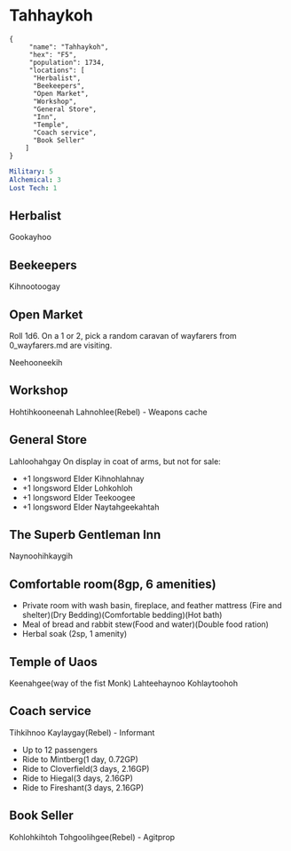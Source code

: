 # Tahhaykoh

```
{
     "name": "Tahhaykoh",
     "hex": "F5",
     "population": 1734,
     "locations": [
      "Herbalist",
      "Beekeepers",
      "Open Market",
      "Workshop",
      "General Store",
      "Inn",
      "Temple",
      "Coach service",
      "Book Seller"
    ]
}
```
```yml
Military: 5
Alchemical: 3
Lost Tech: 1
```

## Herbalist
Gookayhoo

## Beekeepers
Kihnootoogay

## Open Market
Roll 1d6. On a 1 or 2, pick a random caravan of wayfarers from 0_wayfarers.md are visiting.

Neehooneekih

## Workshop
Hohtihkooneenah
Lahnohlee(Rebel) - Weapons cache

## General Store
Lahloohahgay
On display in coat of arms, but not for sale:
- +1 longsword Elder Kihnohlahnay
- +1 longsword Elder Lohkohloh
- +1 longsword Elder Teekoogee
- +1 longsword Elder Naytahgeekahtah

## The Superb Gentleman Inn
Naynoohihkaygih

## Comfortable room(8gp, 6 amenities)
- Private room with wash basin, fireplace, and feather mattress (Fire and shelter)(Dry Bedding)(Comfortable bedding)(Hot bath)
- Meal of bread and rabbit stew(Food and water)(Double food ration)
- Herbal soak (2sp, 1 amenity)

## Temple of Uaos
Keenahgee(way of the fist Monk)
Lahteehaynoo
Kohlaytoohoh

## Coach service
Tihkihnoo
Kaylaygay(Rebel) - Informant

- Up to 12 passengers
- Ride to Mintberg(1 day, 0.72GP)
- Ride to Cloverfield(3 days, 2.16GP)
- Ride to Hiegal(3 days, 2.16GP)
- Ride to Fireshant(3 days, 2.16GP)

## Book Seller
Kohlohkihtoh
Tohgoolihgee(Rebel) - Agitprop
